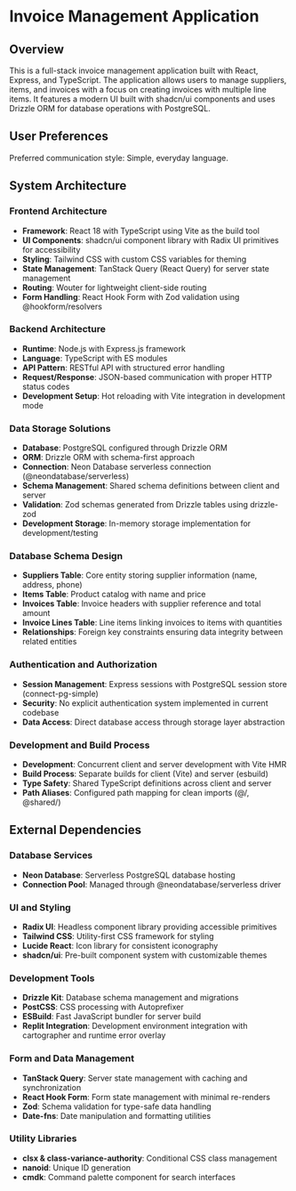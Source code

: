 # Invoice Management Application

## Overview

This is a full-stack invoice management application built with React, Express, and TypeScript. The application allows users to manage suppliers, items, and invoices with a focus on creating invoices with multiple line items. It features a modern UI built with shadcn/ui components and uses Drizzle ORM for database operations with PostgreSQL.

## User Preferences

Preferred communication style: Simple, everyday language.

## System Architecture

### Frontend Architecture
- **Framework**: React 18 with TypeScript using Vite as the build tool
- **UI Components**: shadcn/ui component library with Radix UI primitives for accessibility
- **Styling**: Tailwind CSS with custom CSS variables for theming
- **State Management**: TanStack Query (React Query) for server state management
- **Routing**: Wouter for lightweight client-side routing
- **Form Handling**: React Hook Form with Zod validation using @hookform/resolvers

### Backend Architecture
- **Runtime**: Node.js with Express.js framework
- **Language**: TypeScript with ES modules
- **API Pattern**: RESTful API with structured error handling
- **Request/Response**: JSON-based communication with proper HTTP status codes
- **Development Setup**: Hot reloading with Vite integration in development mode

### Data Storage Solutions
- **Database**: PostgreSQL configured through Drizzle ORM
- **ORM**: Drizzle ORM with schema-first approach
- **Connection**: Neon Database serverless connection (@neondatabase/serverless)
- **Schema Management**: Shared schema definitions between client and server
- **Validation**: Zod schemas generated from Drizzle tables using drizzle-zod
- **Development Storage**: In-memory storage implementation for development/testing

### Database Schema Design
- **Suppliers Table**: Core entity storing supplier information (name, address, phone)
- **Items Table**: Product catalog with name and price
- **Invoices Table**: Invoice headers with supplier reference and total amount
- **Invoice Lines Table**: Line items linking invoices to items with quantities
- **Relationships**: Foreign key constraints ensuring data integrity between related entities

### Authentication and Authorization
- **Session Management**: Express sessions with PostgreSQL session store (connect-pg-simple)
- **Security**: No explicit authentication system implemented in current codebase
- **Data Access**: Direct database access through storage layer abstraction

### Development and Build Process
- **Development**: Concurrent client and server development with Vite HMR
- **Build Process**: Separate builds for client (Vite) and server (esbuild)
- **Type Safety**: Shared TypeScript definitions across client and server
- **Path Aliases**: Configured path mapping for clean imports (@/, @shared/)

## External Dependencies

### Database Services
- **Neon Database**: Serverless PostgreSQL database hosting
- **Connection Pool**: Managed through @neondatabase/serverless driver

### UI and Styling
- **Radix UI**: Headless component library providing accessible primitives
- **Tailwind CSS**: Utility-first CSS framework for styling
- **Lucide React**: Icon library for consistent iconography
- **shadcn/ui**: Pre-built component system with customizable themes

### Development Tools
- **Drizzle Kit**: Database schema management and migrations
- **PostCSS**: CSS processing with Autoprefixer
- **ESBuild**: Fast JavaScript bundler for server build
- **Replit Integration**: Development environment integration with cartographer and runtime error overlay

### Form and Data Management
- **TanStack Query**: Server state management with caching and synchronization
- **React Hook Form**: Form state management with minimal re-renders
- **Zod**: Schema validation for type-safe data handling
- **Date-fns**: Date manipulation and formatting utilities

### Utility Libraries
- **clsx & class-variance-authority**: Conditional CSS class management
- **nanoid**: Unique ID generation
- **cmdk**: Command palette component for search interfaces